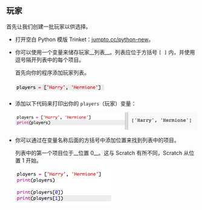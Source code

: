## 玩家

首先让我们创建一批玩家以供选择。



+ 打开空白 Python 模版 Trinket：<a href="http://jumpto.cc/python-new" target="_blank">jumpto.cc/python-new</a>。 

+ 你可以使用一个变量来储存玩家__列表__。列表应位于方括号 `[ ]` 内，并使用逗号隔开列表中的每个项目。 

	首先向你的程序添加玩家列表。

	![screenshot](images/team-create-players.png)

+ 添加以下代码来打印出你的 `players`（玩家）变量：

	![screenshot](images/team-print-players.png)

+ 你可以通过在变量名称后面的方括号中添加位置来找到列表中的项目。

	列表中的第一个项目位于__位置 0__。这与 Scratch 有所不同，​Scratch 从位置 1 开始。

	![screenshot](images/team-print-players-index.png)



